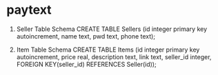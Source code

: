 paytext
=======

1. Seller Table Schema
CREATE TABLE Sellers (id integer primary key autoincrement, name text, pwd text, phone text);

2. Item Table Schema
CREATE TABLE Items (id integer primary key autoincrement, price real, description text, link text, seller_id integer, FOREIGN KEY(seller_id) REFERENCES Seller(id));
